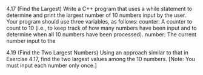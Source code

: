 4.17 (Find the Largest) Write a C++ program that uses a while statement to determine 
and print the largest number of 10 numbers input by the user. Your program should use
three variables, as follows:
counter: A counter to count to 10 (i.e., to keep track of how many numbers have
been input and to determine when all 10 numbers have been processed).
number: The current number input to the 

4.19 (Find the Two Largest Numbers) Using an approach similar to that in Exercise 4.17, find
the two largest values among the 10 numbers. [Note: You must input each number only once.]
